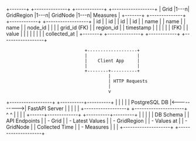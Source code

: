 +-------+     +--------------+     +------------+     +------------------+
| Grid  |1---n| GridRegion   |1---n| GridNode   |1---n| Measures         |
+-------+     +--------------+     +------------+     +------------------+
| id    |     | id           |     | id         |     | id               |
| name  |     | name         |     | name       |     | node_id          |
|       |     | grid_id (FK) |     | region_id  |     | timestamp        |
|       |     |              |     | (FK)       |     | value            |
|       |     |              |     |            |     | collected_at     |
+-------+     +--------------+     +------------+     +------------------+







                                  +-------------------+
                                  |                   |
                                  |    Client App     |
                                  |                   |
                                  +--------+----------+
                                           |
                                           | HTTP Requests
                                           |
                                           v
+------------------+            +----------+----------+
|                  |            |                     |
|  PostgreSQL DB   |<---------->|    FastAPI Server   |
|                  |            |                     |
+------------------+            +---------------------+
       ^                                 ^
       |                                 |
       |                                 |
+------+-------------+        +----------+---------+
|                    |        |                    |
| DB Schema          |        | API Endpoints      |
| - Grid             |        | - Latest Values    |
| - GridRegion       |        | - Values at        |
| - GridNode         |        |   Collected Time   |
| - Measures         |        |                    |
+--------------------+        +--------------------+
